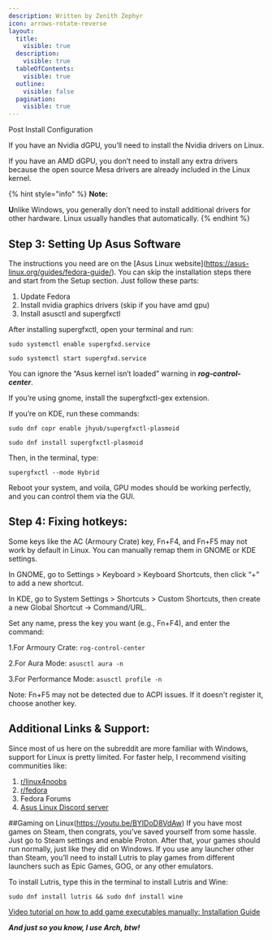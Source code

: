 ```yaml
---
description: Written by Zenith Zephyr
icon: arrows-rotate-reverse
layout:
  title:
    visible: true
  description:
    visible: true
  tableOfContents:
    visible: true
  outline:
    visible: false
  pagination:
    visible: true
---
```


 Post Install Configuration

If you have an Nvidia dGPU, you’ll need to install the Nvidia drivers on Linux.&#x20;

If you have an AMD dGPU, you don’t need to install any extra drivers because the open source Mesa drivers are already included in the Linux kernel.&#x20;

{% hint style="info" %}
**Note:**

**U**nlike Windows, you generally don’t need to install additional drivers for other hardware. Linux usually handles that automatically.
{% endhint %}

## Step 3: Setting Up Asus Software

The instructions you need are on the \[Asus Linux website]\(https://asus-linux.org/guides/fedora-guide/). You can skip the installation steps there and start from the Setup section. Just follow these parts:

1. Update Fedora
2. Install nvidia graphics drivers (skip if you have amd gpu)
3. Install asusctl and supergfxctl

After installing supergfxctl, open your terminal and run:

`sudo systemctl enable supergfxd.service`

`sudo systemctl start supergfxd.service`

You can ignore the “Asus kernel isn’t loaded” warning in _**rog-control-center**_.

If you’re using gnome, install the supergfxctl-gex extension.

If you’re on KDE, run these commands:

`sudo dnf copr enable jhyub/supergfxctl-plasmoid`

`sudo dnf install supergfxctl-plasmoid`

Then, in the terminal, type:

`supergfxctl --mode Hybrid`

Reboot your system, and voila, GPU modes should be working perfectly, and you can control them via the GUI.

## Step 4: Fixing hotkeys:

Some keys like the AC (Armoury Crate) key, Fn+F4, and Fn+F5 may not work by default in Linux. You can manually remap them in GNOME or KDE settings.

In GNOME, go to Settings > Keyboard > Keyboard Shortcuts, then click “+” to add a new shortcut.

In KDE, go to System Settings > Shortcuts > Custom Shortcuts, then create a new Global Shortcut → Command/URL.

Set any name, press the key you want (e.g., Fn+F4), and enter the command:

1.For Armoury Crate: `rog-control-center`

2.For Aura Mode: `asusctl aura -n`

3.For Performance Mode: `asusctl profile -n`

Note: Fn+F5 may not be detected due to ACPI issues. If it doesn't register it, choose another key.

## Additional Links & Support:

Since most of us here on the subreddit are more familiar with Windows, support for Linux is pretty limited. For faster help, I recommend visiting communities like:

1. [r/linux4noobs](https://www.reddit.com/r/linux4noobs/)
2. [r/fedora](https://www.reddit.com/r/fedora/)
3. Fedora Forums
4. [Asus Linux Discord server](https://discord.gg/B8GftRW2Hd)
 
 
 
 
 ##Gaming on Linux(https://youtu.be/BYIDoD8VdAw)
If you have most games on Steam, then congrats, you’ve saved yourself from some hassle. Just go to Steam settings and enable Proton. After that, your games should run normally, just like they did on Windows.
If you use any launcher other than Steam, you’ll need to install Lutris to play games from different launchers such as Epic Games, GOG, or any other emulators.

To install Lutris, type this in the terminal to install Lutris and Wine:

`sudo dnf install lutris && sudo dnf install wine`

[Video tutorial on how to add game executables manually: Installation Guide](https://www.youtube.com/watch?v=hDg4rJj8jhk)

***And just so you know, I use Arch, btw!***

